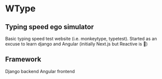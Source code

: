# WType

## Typing speed ego simulator
Basic typing speed test website (i.e. monkeytype, typetest).
Started as an excuse to learn django and Angular (initially Next.js but Reactive is 🤮)

## Framework
Django backend
Angular frontend
